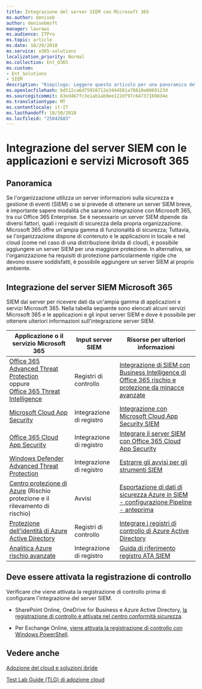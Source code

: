 ```yaml
---
title: Integrazione del server SIEM con Microsoft 365
ms.author: deniseb
author: denisebmsft
manager: laurawi
ms.audience: ITPro
ms.topic: article
ms.date: 10/29/2018
ms.service: o365-solutions
localization_priority: Normal
ms.collection: Ent_O365
ms.custom:
- Ent_Solutions
- SIEM
description: "Riepilogo: Leggere questo articolo per una panoramica dell'integrazione di SIEM server con Microsoft 365."
ms.openlocfilehash: bd512ca6d75928712e3444581a78610a0869123d
ms.sourcegitcommit: 63ed467fc3e1ab1ab9ee122df97c64737169834e
ms.translationtype: MT
ms.contentlocale: it-IT
ms.lasthandoff: 10/30/2018
ms.locfileid: "25842683"
---
```

# <a name="siem-server-integration-with-microsoft-365-services-and-applications"></a>Integrazione del server SIEM con le applicazioni e servizi Microsoft 365

## <a name="overview"></a>Panoramica

Se l'organizzazione utilizza un server informazioni sulla sicurezza e gestione di eventi (SIEM) o se si prevede di ottenere un server SIEM breve, è importante sapere modalità che saranno integrazione con Microsoft 365, tra cui Office 365 Enterprise. Se è necessario un server SIEM dipende da diversi fattori, quali i requisiti di sicurezza della propria organizzazione. Microsoft 365 offre un'ampia gamma di funzionalità di sicurezza; Tuttavia, se l'organizzazione dispone di contenuto e le applicazioni in locale e nel cloud (come nel caso di una distribuzione ibrida di cloud), è possibile aggiungere un server SIEM per una maggiore protezione. In alternativa, se l'organizzazione ha requisiti di protezione particolarmente rigide che devono essere soddisfatti, è possibile aggiungere un server SIEM al proprio ambiente.

## <a name="siem-server-integration-microsoft-365"></a>Integrazione del server SIEM Microsoft 365

SIEM dal server per ricevere dati da un'ampia gamma di applicazioni e servizi Microsoft 365. Nella tabella seguente sono elencati alcuni servizi Microsoft 365 e le applicazioni e gli input server SIEM e dove è possibile per ottenere ulteriori informazioni sull'integrazione server SIEM. 

| Applicazione o il servizio Microsoft 365 | Input server SIEM | Risorse per ulteriori informazioni |
| --- | --- | --- |
| [Office 365 Advanced Threat Protection](office-365-atp.md) <br/>   oppure   <br/>[Office 365 Threat Intelligence](office-365-ti.md) | Registri di controllo | [Integrazione di SIEM con Business Intelligence di Office 365 rischio e protezione da minacce avanzate](siem-integration-with-office-365-ti.md) |
| [Microsoft Cloud App Security](https://docs.microsoft.com/cloud-app-security/what-is-cloud-app-security) | Integrazione di registro | [Integrazione con Microsoft Cloud App Security SIEM](https://docs.microsoft.com/cloud-app-security/siem) |
| [Office 365 Cloud App Security](office-365-cas-overview.md) | Integrazione di registro | [Integrare il server SIEM con Office 365 Cloud App Security](integrate-your-siem-server-with-office-365-cas.md) |
| [Windows Defender Advanced Threat Protection](https://docs.microsoft.com/windows/security/threat-protection/) | Integrazione di registro | [Estrarre gli avvisi per gli strumenti SIEM](https://docs.microsoft.com/windows/security/threat-protection/windows-defender-atp/configure-siem-windows-defender-advanced-threat-protection) |
| [Centro protezione di Azure](https://docs.microsoft.com/azure/security-center/security-center-intro) (Rischio protezione e il rilevamento di rischio) | Avvisi | [Esportazione di dati di sicurezza Azure in SIEM - configurazione Pipeline - anteprima](https://docs.microsoft.com/azure/security-center/security-center-export-data-to-siem) |
| [Protezione dell'identità di Azure Active Directory](https://docs.microsoft.com/azure/active-directory/identity-protection/overview) | Registri di controllo | [Integrare i registri di controllo di Azure Active Directory](https://docs.microsoft.com/azure/security/security-azure-log-integration-ad) |
| [Analitica Azure rischio avanzate](https://docs.microsoft.com/azure/security/azure-threat-detection) | Integrazione di registro | [Guida di riferimento registro ATA SIEM](https://docs.microsoft.com/advanced-threat-analytics/cef-format-sa) |

## <a name="audit-logging-must-be-turned-on"></a>Deve essere attivata la registrazione di controllo

Verificare che viene attivata la registrazione di controllo prima di configurare l'integrazione del server SIEM. 

- SharePoint Online, OneDrive for Business e Azure Active Directory, [la registrazione di controllo è attivata nel centro conformità sicurezza](https://docs.microsoft.com/office365/securitycompliance/turn-audit-log-search-on-or-off).

- Per Exchange Online, [viene attivata la registrazione di controllo con Windows PowerShell](https://docs.microsoft.com/office365/securitycompliance/enable-mailbox-auditing).
 
## <a name="see-also"></a>Vedere anche

[Adozione del cloud e soluzioni ibride](https://docs.microsoft.com/office365/enterprise/cloud-adoption-and-hybrid-solutions)
  
[Test Lab Guide (TLG) di adozione cloud](https://docs.microsoft.com/office365/enterprise/cloud-adoption-test-lab-guides-tlgs)


